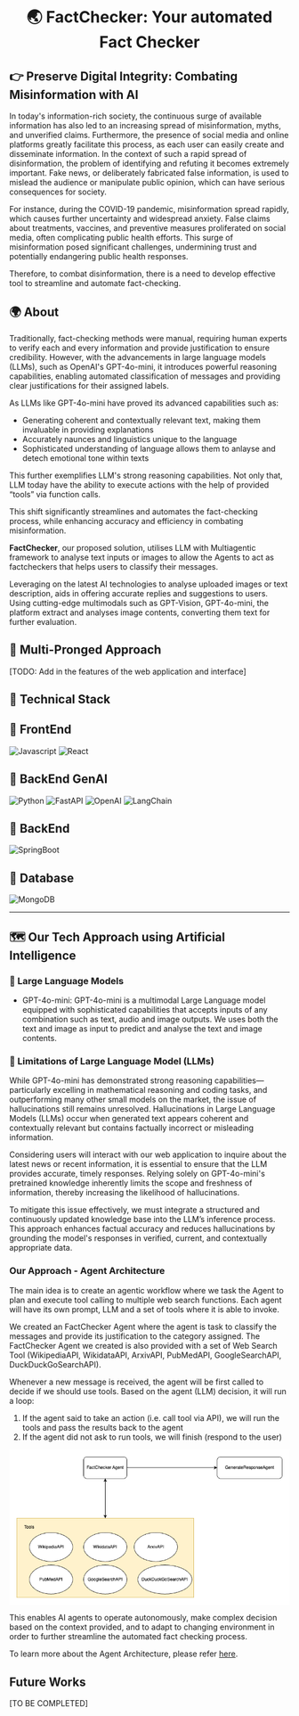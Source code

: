 <div align = "center">
<h1> 🌏 FactChecker: Your automated Fact Checker</h1>
</div>

## 👉 Preserve Digital Integrity: Combating Misinformation with AI
In today's information-rich society, the continuous surge of available information has also led to an increasing spread of misinformation, myths, and unverified claims. Furthermore, the presence of social media and online platforms greatly facilitate this process, as each user can easily create and disseminate information. In the context of such a rapid spread of disinformation, the problem of identifying and refuting it becomes extremely important. Fake news, or deliberately fabricated false information, is used to mislead the audience or manipulate public opinion, which can
have serious consequences for society. 

For instance, during the COVID-19 pandemic, misinformation spread rapidly, which causes further uncertainty and widespread anxiety. False claims about treatments, vaccines, and preventive measures proliferated on social media, often complicating public health efforts. This surge of misinformation posed significant challenges, undermining trust and potentially endangering public health responses.

Therefore, to combat disinformation, there is a need to develop effective tool to streamline and automate fact-checking.

## 🌍 About
Traditionally, fact-checking methods were manual, requiring human experts to verify each and every information and provide justification to ensure credibility. However, with the advancements in large language models (LLMs), such as OpenAI's GPT-4o-mini, it introduces powerful reasoning capabilities, enabling automated classification of messages and providing clear justifications for their assigned labels. 

As LLMs like GPT-4o-mini have proved its advanced capabilities such as:
- Generating coherent and contextually relevant text, making them invaluable in providing explanations
- Accurately naunces and linguistics unique to the language
- Sophisticated understanding of language allows them to anlayse and detech emotional tone within texts

This further exemplifies LLM's strong reasoning capabilities. Not only that, LLM today have the ability to execute actions with the help of provided “tools” via function calls.

This shift significantly streamlines and automates the fact-checking process, while enhancing accuracy and efficiency in combating misinformation.

**FactChecker**, our proposed solution, utilises LLM with Multiagentic framework to analyse text inputs or images to allow the Agents to act as factcheckers that helps users to classify their messages. 

Leveraging on the latest AI technologies to analyse uploaded images or text description, aids in offering accurate replies and suggestions to users. Using cutting-edge multimodals such as GPT-Vision, GPT-4o-mini, the platform extract and analyses image contents, converting them text for further evaluation. 

## 🚀 Multi-Pronged Approach
[TODO: Add in the features of the web application and interface]

## 📌 Technical Stack
<h2> 🤖 FrontEnd </h2>
<img alt = "Javascript" src = "https://img.shields.io/badge/Javascript-F7DF1E?logo=javascript&logoColor=black&style=flat"/> <img alt = "React" src = "https://img.shields.io/badge/React-61DAFB?logo=react&logoColor=black&style=flat"/>

<h2>🤖 BackEnd GenAI</h2>
<img alt = "Python" src = "https://img.shields.io/badge/Python-3776AB?logo=python&logoColor=black&style=flat"/> <img alt = "FastAPI" src = "https://img.shields.io/badge/FastAPI-005571?style=for-the-badge&logo=fastapi"/> <img alt = "OpenAI" src = "https://img.shields.io/badge/chatGPT-74aa9c?logo=openai&logoColor=white"/> <img alt = "LangChain" src = "https://img.shields.io/github/v/release/hwchase17/langchain.svg"/>

<h2>🤖 BackEnd</h2>
<img alt = "SpringBoot" src = "https://img.shields.io/badge/SpringBoot-6DB33F?style=flat-square&logo=Spring&logoColor=white"/>

<h2>🤖 Database </h2>
<img alt = "MongoDB" src = "https://img.shields.io/badge/-MongoDB-47A248?logo=mongodb&logoColor=black"/>

<hr>

## 🗺️ Our Tech Approach using Artificial Intelligence
### 🚂 Large Language Models 
- GPT-4o-mini: GPT-4o-mini is a multimodal Large Language model equipped with sophisticated capabilities that accepts inputs of any combination such as text, audio and image outputs. We uses both the text and image as input to predict and analyse the text and image contents. 

### 🛫 Limitations of Large Language Model (LLMs)
While GPT-4o-mini has demonstrated strong reasoning capabilities—particularly excelling in mathematical reasoning and coding tasks, and outperforming many other small models on the market, the issue of hallucinations still remains unresolved. Hallucinations in Large Language Models (LLMs) occur when generated text appears coherent and contextually relevant but contains factually incorrect or misleading information.

Considering users will interact with our web application to inquire about the latest news or recent information, it is essential to ensure that the LLM provides accurate, timely responses. Relying solely on GPT-4o-mini's pretrained knowledge inherently limits the scope and freshness of information, thereby increasing the likelihood of hallucinations.

To mitigate this issue effectively, we must integrate a structured and continuously updated knowledge base into the LLM’s inference process. This approach enhances factual accuracy and reduces hallucinations by grounding the model's responses in verified, current, and contextually appropriate data.

### Our Approach - Agent Architecture 
The main idea is to create an agentic workflow where we task the Agent to plan and execute tool calling to multiple web search functions. Each agent will have its own prompt, LLM and a set of tools where it is able to invoke. 

We created an FactChecker Agent where the agent is task to classify the messages and provide its justification to the category assigned. The FactChecker Agent we created is also provided with a set of Web Search Tool (WikipediaAPI, WikidataAPI, ArxivAPI, PubMedAPI, GoogleSearchAPI, DuckDuckGoSearchAPI).

Whenever a new message is received, the agent will be first called to decide if we should use tools. Based on the agent (LLM) decision, it will run a loop:
1. If the agent said to take an action (i.e. call tool via API), we will run the tools and pass the results back to the agent
2. If the agent did not ask to run tools, we will finish (respond to the user)

<p align="center">
  <img align="center" alt="Mockup" title="Mockup" src="assets/agent_diagram.png"></img>
</a>
</p>

This enables AI agents to operate autonomously, make complex decision based on the context provided, and to adapt to changing environment in order to further streamline the automated fact checking process. 

To learn more about the Agent Architecture, please refer [here](https://github.com/weiyuan12/TechFest-25/tree/main/genai).

## Future Works 
[TO BE COMPLETED]
